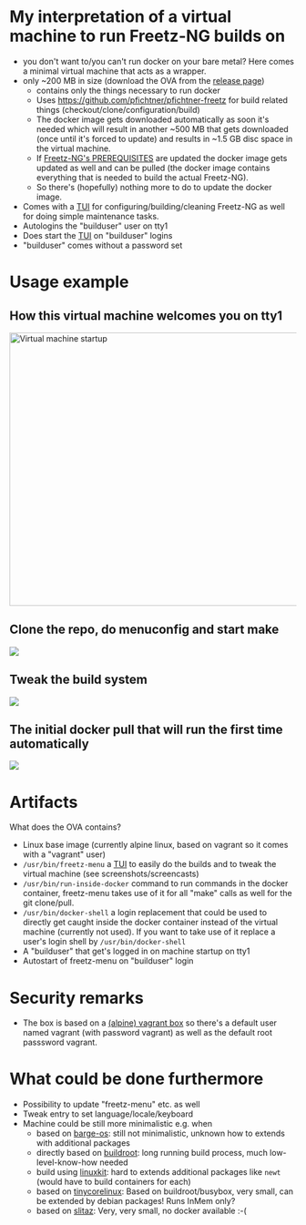 # My interpretation of a virtual machine to run Freetz-NG builds on

- you don't want to/you can't run docker on your bare metal? Here comes a minimal virtual machine that acts as a wrapper. 
- only ~200 MB in size (download the OVA from the [release page](https://github.com/pfichtner/pfichtner-freetz-vagrantbox/releases))
  - contains only the things necessary to run docker
  - Uses https://github.com/pfichtner/pfichtner-freetz for build related things (checkout/clone/configuration/build)
  - The docker image gets downloaded automatically as soon it's needed which will result in another ~500 MB that gets downloaded (once until it's forced to update) and results in ~1.5 GB disc space in the virtual machine. 
  - If [Freetz-NG's PREREQUISITES](https://github.com/Freetz-NG/freetz-ng/blob/master/docs/PREREQUISITES.md) are updated the docker image gets updated as well and can be pulled (the docker image contains everything that is needed to build the actual Freetz-NG). 
  - So there's (hopefully) nothing more to do to update the docker image. 
- Comes with a [TUI](https://en.wikipedia.org/wiki/Text-based_user_interface) for configuring/building/cleaning Freetz-NG as well for doing simple maintenance tasks. 
- Autologins the "builduser" user on tty1
- Does start the [TUI](https://en.wikipedia.org/wiki/Text-based_user_interface) on "builduser" logins
- "builduser" comes without a password set

# Usage example

## How this virtual machine welcomes you on tty1
<img alt="Virtual machine startup" src="http://pfichtner.github.io/pfichtner-freetz-vagrantbox-asciinema/pfichtner-freetzg-buildsystem-screen0.gif" width="640" height="480"/>

## Clone the repo, do menuconfig and start make
<a href="http://pfichtner.github.io/pfichtner-freetz-vagrantbox-asciinema/initial-clone-menuconfig-start-build.html"><img src="http://pfichtner.github.io/pfichtner-freetz-vagrantbox-asciinema/initial-clone-menuconfig-start-build.png" /></a>

## Tweak the build system
<a href="http://pfichtner.github.io/pfichtner-freetz-vagrantbox-asciinema/tweak-tool.html/"><img src="http://pfichtner.github.io/pfichtner-freetz-vagrantbox-asciinema/tweak-tool.png" /></a>

## The initial docker pull that will run the first time automatically
<a href="http://pfichtner.github.io/pfichtner-freetz-vagrantbox-asciinema/initial-pull.html/"><img src="http://pfichtner.github.io/pfichtner-freetz-vagrantbox-asciinema/initial-pull.png" /></a>

# Artifacts
What does the OVA contains? 
- Linux base image (currently alpine linux, based on vagrant so it comes with a "vagrant" user)
- `/usr/bin/freetz-menu` a [TUI](https://en.wikipedia.org/wiki/Text-based_user_interface) to easily do the builds and to tweak the virtual machine (see screenshots/screencasts)
- `/usr/bin/run-inside-docker` command to run commands in the docker container, freetz-menu takes use of it for all "make" calls as well for the git clone/pull. 
- `/usr/bin/docker-shell` a login replacement that could be used to directly get caught inside the docker container instead of the virtual machine (currently not used). If you want to take use of it replace a user's login shell by `/usr/bin/docker-shell`
- A "builduser" that get's logged in on machine startup on tty1
- Autostart of freetz-menu on "builduser" login

# Security remarks
- The box is based on a [(alpine) vagrant box](https://app.vagrantup.com/generic/boxes/alpine38) so there's a default user named vagrant (with password vagrant) as well as the default root passsword vagrant. 

# What could be done furthermore
- Possibility to update "freetz-menu" etc. as well
- Tweak entry to set language/locale/keyboard
- Machine could be still more minimalistic e.g. when 
  - based on [barge-os](https://github.com/bargees/barge-os): still not minimalistic, unknown how to extends with additional packages
  - directly based on [buildroot](https://buildroot.org/): long running build process, much low-level-know-how needed
  - build using [linuxkit](https://github.com/linuxkit/linuxkit): hard to extends additional packages like `newt` (would have to build containers for each)
  - based on [tinycorelinux](http://www.tinycorelinux.net/): Based on buildroot/busybox, very small, can be extended by debian packages! Runs InMem only?
  - based on [slitaz](https://www.slitaz.org/): Very, very small, no docker available :-(
